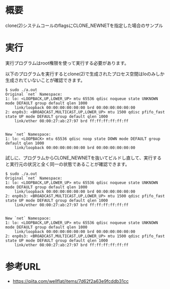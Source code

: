 # 概要
clone(2)システムコールのflagsにCLONE_NEWNETを指定した場合のサンプル

# 実行
実行プログラムはroot権限を使って実行する必要があります。

以下のプログラムを実行するとclone(2)で生成されたプロセス空間はloのみしか生成されていないことが確認できます。
```
$ sudo ./a.out 
Original `net` Namespace:
1: lo: <LOOPBACK,UP,LOWER_UP> mtu 65536 qdisc noqueue state UNKNOWN mode DEFAULT group default qlen 1000
    link/loopback 00:00:00:00:00:00 brd 00:00:00:00:00:00
2: enp0s3: <BROADCAST,MULTICAST,UP,LOWER_UP> mtu 1500 qdisc pfifo_fast state UP mode DEFAULT group default qlen 1000
    link/ether 08:00:27:ab:27:97 brd ff:ff:ff:ff:ff:ff


New `net` Namespace:
1: lo: <LOOPBACK> mtu 65536 qdisc noop state DOWN mode DEFAULT group default qlen 1000
    link/loopback 00:00:00:00:00:00 brd 00:00:00:00:00:00
```


試しに、プログラムからCLONE_NEWNETを抜いてビルドし直して、実行すると実行元の状況と全く同一の状態であることが確認できます。
```
$ sudo ./a.out 
Original `net` Namespace:
1: lo: <LOOPBACK,UP,LOWER_UP> mtu 65536 qdisc noqueue state UNKNOWN mode DEFAULT group default qlen 1000
    link/loopback 00:00:00:00:00:00 brd 00:00:00:00:00:00
2: enp0s3: <BROADCAST,MULTICAST,UP,LOWER_UP> mtu 1500 qdisc pfifo_fast state UP mode DEFAULT group default qlen 1000
    link/ether 08:00:27:ab:27:97 brd ff:ff:ff:ff:ff:ff


New `net` Namespace:
1: lo: <LOOPBACK,UP,LOWER_UP> mtu 65536 qdisc noqueue state UNKNOWN mode DEFAULT group default qlen 1000
    link/loopback 00:00:00:00:00:00 brd 00:00:00:00:00:00
2: enp0s3: <BROADCAST,MULTICAST,UP,LOWER_UP> mtu 1500 qdisc pfifo_fast state UP mode DEFAULT group default qlen 1000
    link/ether 08:00:27:ab:27:97 brd ff:ff:ff:ff:ff:ff
```

# 参考URL
- https://qiita.com/wellflat/items/7d62f2a63e9fcddb31cc
